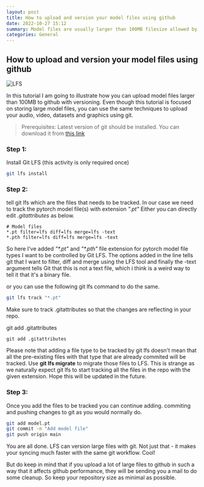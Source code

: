 ```yaml
---
layout: post
title: How to upload and version your model files using github
date: 2022-10-27 15:12
summary: Model files are usually larger than 100MB filesize allowed by github, this tutorial will show you how to upload your large model file to github with versioning using git lfs.
categories: General
---
```


## How to upload and version your model files using github

<img title="a title" alt="LFS" src="https://i.imgur.com/O90EuP2.jpg">


In this tutorial I am going to illustrate how you can upload model files larger than 100MB to github with versioning. Even though this tutorial is focused on storing large model files, you can use the same techniques to upload your audio, video, datasets and graphics using git.

>Prerequisites:
Latest version of git should be installed. You can download it from
[this link](https://git-scm.com/)

### Step 1:
Install Git LFS (this activity is only required once)

```bash
git lfs install
```

### Step 2:
tell git lfs which are the files that needs to be tracked. In our case we need to track the pytorch model file(s) with extension *".pt"* Either you can directly edit *.gitattributes* as below.

```gitattributes
# Model files
*.pt filter=lfs diff=lfs merge=lfs -text
*.pth filter=lfs diff=lfs merge=lfs -text
```


So here I've added *"\*.pt"* and *"\*.pth"* file extension for pytorch model file types I want to be controlled by Git LFS. The options added in the line tells git that I want to filter, diff and merge using the LFS tool and finally the -text argument tells Git that this is not a text file, which i think is a weird way to tell it that it's a binary file.

or you can use the following git lfs command to do the same.

```bash
git lfs track "*.pt"
```
Make sure to track .gitattributes so that the changes are reflecting in your repo.

git add .gitattributes

```
git add .gitattributes
```

Please note that adding a file type to be tracked by git lfs doesn't mean that all 
the pre-existing files with that type that are already commited will be tracked. Use **git lfs migrate** to migrate those files to LFS. This is strange as we naturally expect git lfs to start tracking all the files in the repo with the given extension. Hope this will be updated in the future.

### Step 3:
Once you add the files to be tracked you can continue adding. commiting and pushing changes to git as you would normally do.

```bash
git add model.pt
git commit -m "Add model file"
git push origin main
```

You are all done. LFS can version large files  with git. Not just that - it makes your syncing much faster with the same git workflow. Cool!

But do keep in mind that if you upload a lot of large files to github in such a way that it affects github performance, they will be sending you a mail to do some cleanup. So keep your repository size as minimal as possible.